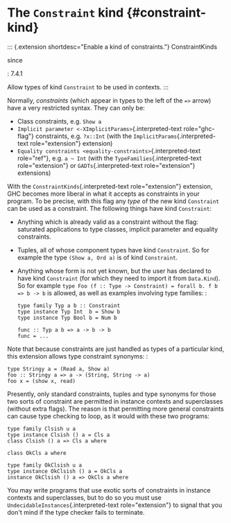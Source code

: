 The `Constraint` kind {#constraint-kind}
=====================

::: {.extension shortdesc="Enable a kind of constraints."}
ConstraintKinds

since

:   7.4.1

Allow types of kind `Constraint` to be used in contexts.
:::

Normally, *constraints* (which appear in types to the left of the `=>`
arrow) have a very restricted syntax. They can only be:

-   Class constraints, e.g. `Show a`
-   `Implicit parameter <-XImplicitParams>`{.interpreted-text
    role="ghc-flag"} constraints, e.g. `?x::Int` (with the
    `ImplicitParams`{.interpreted-text role="extension"} extension)
-   `Equality constraints <equality-constraints>`{.interpreted-text
    role="ref"}, e.g. `a ~ Int` (with the
    `TypeFamilies`{.interpreted-text role="extension"} or
    `GADTs`{.interpreted-text role="extension"} extensions)

With the `ConstraintKinds`{.interpreted-text role="extension"}
extension, GHC becomes more liberal in what it accepts as constraints in
your program. To be precise, with this flag any *type* of the new kind
`Constraint` can be used as a constraint. The following things have kind
`Constraint`:

-   Anything which is already valid as a constraint without the flag:
    saturated applications to type classes, implicit parameter and
    equality constraints.
-   Tuples, all of whose component types have kind `Constraint`. So for
    example the type `(Show a, Ord a)` is of kind `Constraint`.
-   Anything whose form is not yet known, but the user has declared to
    have kind `Constraint` (for which they need to import it from
    `Data.Kind`). So for example
    `type Foo (f :: Type -> Constraint) = forall b. f b => b -> b` is
    allowed, as well as examples involving type families: :

        type family Typ a b :: Constraint
        type instance Typ Int  b = Show b
        type instance Typ Bool b = Num b

        func :: Typ a b => a -> b -> b
        func = ...

Note that because constraints are just handled as types of a particular
kind, this extension allows type constraint synonyms: :

    type Stringy a = (Read a, Show a)
    foo :: Stringy a => a -> (String, String -> a)
    foo x = (show x, read)

Presently, only standard constraints, tuples and type synonyms for those
two sorts of constraint are permitted in instance contexts and
superclasses (without extra flags). The reason is that permitting more
general constraints can cause type checking to loop, as it would with
these two programs:

    type family Clsish u a
    type instance Clsish () a = Cls a
    class Clsish () a => Cls a where

    class OkCls a where

    type family OkClsish u a
    type instance OkClsish () a = OkCls a
    instance OkClsish () a => OkCls a where

You may write programs that use exotic sorts of constraints in instance
contexts and superclasses, but to do so you must use
`UndecidableInstances`{.interpreted-text role="extension"} to signal
that you don\'t mind if the type checker fails to terminate.
